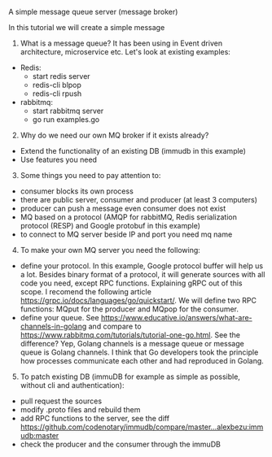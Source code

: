 A simple message queue server (message broker)

In this tutorial we will create a simple message

1. What is a message queue? It has been using in Event driven architecture, microservice etc. Let's look at existing examples:
- Redis:
    * start redis server
    * redis-cli blpop
    * redis-cli rpush
- rabbitmq:
    * start rabbitmq server
    * go run examples.go

2. Why do we need our own MQ broker if it exists already? 
- Extend the functionality of an existing DB (immudb in this example)
- Use features you need

3. Some things you need to pay attention to:
- consumer blocks its own process 
- there are public server, consumer and producer (at least 3 computers)
- producer can push a message even consumer does not exist
- MQ based on a protocol (AMQP for rabbitMQ, Redis serialization protocol (RESP) and Google protobuf in this example)
- to connect to MQ server beside IP and port you need mq name

4. To make your own MQ server you need the following:
- define your protocol. In this example, Google protocol buffer will help us a lot. Besides binary format of a protocol, it will generate sources with all code you need, except RPC functions. Explaining gRPC out of this scope. I recomend the following article https://grpc.io/docs/languages/go/quickstart/. We will define two RPC functions: MQput for the producer and MQpop for the consumer.
- define your queue. See https://www.educative.io/answers/what-are-channels-in-golang and compare to https://www.rabbitmq.com/tutorials/tutorial-one-go.html. See the difference? Yep, Golang channels is a message queue or message queue is Golang channels. I think that Go developers took the principle how processes communicate each other and had reproduced in Golang.

5. To patch existing DB (immuDB for example as simple as possible, without cli and authentication):
- pull request the sources
- modify .proto files and rebuild them
- add RPC functions to the server, see the diff https://github.com/codenotary/immudb/compare/master...alexbezu:immudb:master
- check the producer and the consumer through the immuDB